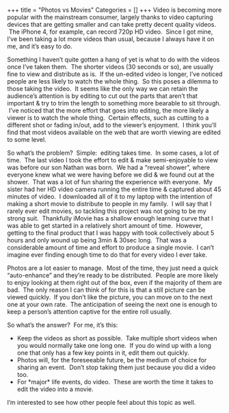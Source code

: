+++
title = "Photos vs Movies"
Categories = []
+++
Video is becoming more popular with the mainstream consumer, largely thanks to video capturing devices that are getting smaller and can take pretty decent quality videos.  The iPhone 4, for example, can record 720p HD video.  Since I got mine, I&#8217;ve been taking a lot more videos than usual, because I always have it on me, and it&#8217;s easy to do.

<!--more-->

Something I haven&#8217;t quite gotten a hang of yet is what to do with the videos once I&#8217;ve taken them.  The shorter videos (30 seconds or so), are usually fine to view and distribute as is.  If the un-edited video is longer, I&#8217;ve noticed people are less likely to watch the whole thing.  So this poses a dilemma to those taking the video.  It seems like the only way we can retain the audience&#8217;s attention is by editing to cut out the parts that aren&#8217;t that important & try to trim the length to something more bearable to sit through.  I&#8217;ve noticed that the more effort that goes into editing, the more likely a viewer is to watch the whole thing.  Certain effects, such as cutting to a different shot or fading in/out, add to the viewer&#8217;s enjoyment.  I think you&#8217;ll find that most videos available on the web that are worth viewing are edited to some level.

So what&#8217;s the problem?  Simple:  editing takes time.  In some cases, a lot of time.  The last video I took the effort to edit & make semi-enjoyable to view was before our son Nathan was born.  We had a &#8220;reveal shower&#8221;, where everyone knew what we were having before we did & we found out at the shower.  That was a lot of fun sharing the experience with everyone.  My sister had her HD video camera running the entire time & captured about 45 minutes of video.  I downloaded all of it to my laptop with the intention of making a short movie to distribute to people in my family.  I will say that I rarely ever edit movies, so tackling this project was not going to be my strong suit.  Thankfully iMovie has a shallow enough learning curve that I was able to get started in a relatively short amount of time.  However, getting to the final product that I was happy with took collectively about 5 hours and only wound up being 3min & 30sec long.  That was a considerable amount of time and effort to produce a single movie.  I can&#8217;t imagine ever finding enough time to do that for every video I ever take.

Photos are a lot easier to manage.  Most of the time, they just need a quick &#8220;auto-enhance&#8221; and they&#8217;re ready to be distributed.  People are more likely to enjoy looking at them right out of the box, even if the majority of them are bad.  The only reason I can think of for this is that a still picture can be viewed quickly.  If you don&#8217;t like the picture, you can move on to the next one at your own rate.  The anticipation of seeing the next one is enough to keep a person&#8217;s attention captive for the entire roll usually.

So what&#8217;s the answer?  For me, it&#8217;s this:

*   Keep the videos as short as possible.  Take multiple short videos when you would normally take one long one.  If you do wind up with a long one that only has a few key points in it, edit them out quickly.
*   Photos will, for the foreseeable future, be the medium of choice for sharing an event.  Don&#8217;t stop taking them just because you did a video too.
*   For \*major\* life events, do video.  These are worth the time it takes to edit the video into a movie.

I&#8217;m interested to see how other people feel about this topic as well.
